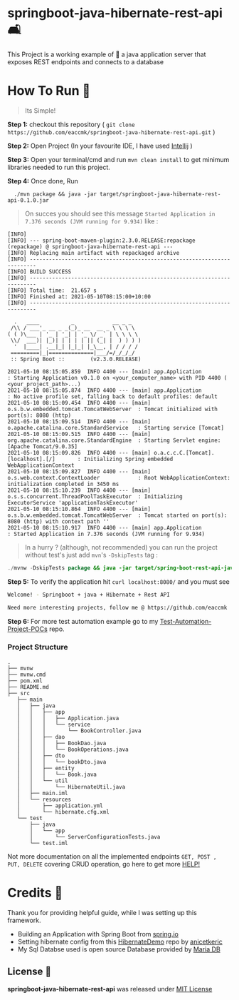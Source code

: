 # springboot-java-hibernate-rest-api 🛋️

This Project is a working example of 🚀 a java application server that exposes REST endpoints and connects to a database


# How To Run 🏃
>	Its Simple!

**Step 1:** checkout this repository ( `git clone https://github.com/eaccmk/springboot-java-hibernate-rest-api.git` )

**Step 2:** Open Project (In your favourite IDE, I have used [Intellij] )

**Step 3:** Open your terminal/cmd and run `mvn clean install` to get minimum libraries needed to run this project.

**Step 4:** Once done, Run 

```mvn
  ./mvn package && java -jar target/springboot-java-hibernate-rest-api-0.1.0.jar
```

> On succes you should see this message `Started Application in 7.376 seconds (JVM running for 9.934)` like :

```console
[INFO]
[INFO] --- spring-boot-maven-plugin:2.3.0.RELEASE:repackage (repackage) @ springboot-java-hibernate-rest-api ---
[INFO] Replacing main artifact with repackaged archive
[INFO] ------------------------------------------------------------------------
[INFO] BUILD SUCCESS
[INFO] ------------------------------------------------------------------------
[INFO] Total time:  21.657 s
[INFO] Finished at: 2021-05-10T08:15:00+10:00
[INFO] ------------------------------------------------------------------------

  .   ____          _            __ _ _
 /\\ / ___'_ __ _ _(_)_ __  __ _ \ \ \ \
( ( )\___ | '_ | '_| | '_ \/ _` | \ \ \ \
 \\/  ___)| |_)| | | | | || (_| |  ) ) ) )
  '  |____| .__|_| |_|_| |_\__, | / / / /
 =========|_|==============|___/=/_/_/_/
 :: Spring Boot ::        (v2.3.0.RELEASE)

2021-05-10 08:15:05.859  INFO 4400 --- [main] app.Application                          : Starting Application v0.1.0 on <your_computer_name> with PID 4400 ( <your_project_path>...)
2021-05-10 08:15:05.874  INFO 4400 --- [main] app.Application                          : No active profile set, falling back to default profiles: default
2021-05-10 08:15:09.454  INFO 4400 --- [main] o.s.b.w.embedded.tomcat.TomcatWebServer  : Tomcat initialized with port(s): 8080 (http)
2021-05-10 08:15:09.514  INFO 4400 --- [main] o.apache.catalina.core.StandardService   : Starting service [Tomcat]
2021-05-10 08:15:09.515  INFO 4400 --- [main] org.apache.catalina.core.StandardEngine  : Starting Servlet engine: [Apache Tomcat/9.0.35]
2021-05-10 08:15:09.826  INFO 4400 --- [main] o.a.c.c.C.[Tomcat].[localhost].[/]       : Initializing Spring embedded WebApplicationContext
2021-05-10 08:15:09.827  INFO 4400 --- [main] o.s.web.context.ContextLoader            : Root WebApplicationContext: initialization completed in 3450 ms
2021-05-10 08:15:10.239  INFO 4400 --- [main] o.s.s.concurrent.ThreadPoolTaskExecutor  : Initializing ExecutorService 'applicationTaskExecutor'
2021-05-10 08:15:10.864  INFO 4400 --- [main] o.s.b.w.embedded.tomcat.TomcatWebServer  : Tomcat started on port(s): 8080 (http) with context path ''
2021-05-10 08:15:10.917  INFO 4400 --- [main] app.Application                          : Started Application in 7.376 seconds (JVM running for 9.934)

```

> In a hurry ? (although, not recommended) you can run the project without test's  just add `mvn`'s `-DskipTests` tag :


```java
./mvnw -DskipTests package && java -jar target/spring-boot-rest-api-java-app-0.1.0.jar
```


**Step 5:** To verify the application hit `curl localhost:8080/` and you must see

```sh
Welcome! - Springboot + java + Hibernate + Rest API

Need more interesting projects, follow me @ https://github.com/eaccmk

```

**Step 6:** For more test automation example go to my [Test-Automation-Project-POCs] repo.

### Project Structure

```console
.
├── mvnw
├── mvnw.cmd
├── pom.xml
├── README.md
├── src
   ├── main
   │   ├── java
   │   │   ├── app
   │   │   │   ├── Application.java
   │   │   │   └── service
   │   │   │       └── BookController.java
   │   │   ├── dao
   │   │   │   ├── BookDao.java
   │   │   │   └── BookOperations.java
   │   │   ├── dto
   │   │   │   └── bookDto.java
   │   │   ├── entity
   │   │   │   └── Book.java
   │   │   └── util
   │   │       └── HibernateUtil.java
   │   ├── main.iml
   │   └── resources
   │       ├── application.yml
   │       └── hibernate.cfg.xml
   └── test
       ├── java
       │   └── app
       │       └── ServerConfigurationTests.java
       └── test.iml
```

Not more documentation on all the implemented endpoints `GET, POST , PUT, DELETE` covering CRUD operation, go here to get more [HELP!]
# Credits 🙏

Thank you for providing helpful guide, while I was setting up this framework.
- Building an Application with Spring Boot from [spring.io]
- Setting hibernate config from this [HibernateDemo] repo by [anicetkeric]
- My Sql Databse used is open source Database provided by [Maria DB]


## License 🔰

**springboot-java-hibernate-rest-api** was released under [MIT License](LICENSE)


[\\]: <> (This is a commented section and should not be visible in README file)

[HELP!]: <wiki/README.md>
[Test-Automation-Project-POCs]: <https://github.com/eaccmk/Test-Automation-Project-POCs>
[Intellij]: <https://www.jetbrains.com/idea/download/>
[HibernateDemo]: <https://github.com/anicetkeric/HibernateDemo>
[anicetkeric]: <https://github.com/anicetkeric>
[Maria DB]: <https://mariadb.com/kb/en/show-databases/>
[spring.io]: <https://spring.io/guides/gs/spring-boot/>
